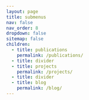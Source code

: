```yaml
---
layout: page
title: submenus
nav: false
nav_order: 8
dropdown: false
sitemap: false
children:
  - title: publications
    permalink: /publications/
  - title: divider
  - title: projects
    permalink: /projects/
  - title: divider
  - title: blog
    permalink: /blog/
---
```


